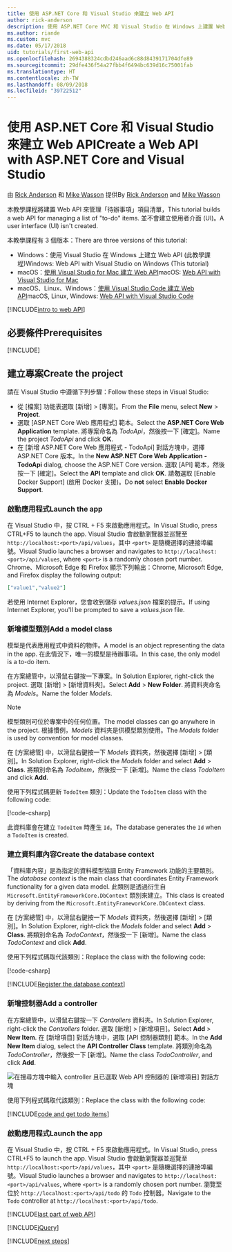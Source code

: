 ```yaml
---
title: 使用 ASP.NET Core 和 Visual Studio 來建立 Web API
author: rick-anderson
description: 使用 ASP.NET Core MVC 和 Visual Studio 在 Windows 上建置 Web API
ms.author: riande
ms.custom: mvc
ms.date: 05/17/2018
uid: tutorials/first-web-api
ms.openlocfilehash: 2694388324cdbd246aad6c88d8439171704dfe89
ms.sourcegitcommit: 29dfe436f54a27fbb4f6494bc639d16c75001fab
ms.translationtype: HT
ms.contentlocale: zh-TW
ms.lasthandoff: 08/09/2018
ms.locfileid: "39722512"
---
```

# <a name="create-a-web-api-with-aspnet-core-and-visual-studio"></a><span data-ttu-id="3d10e-103">使用 ASP.NET Core 和 Visual Studio 來建立 Web API</span><span class="sxs-lookup"><span data-stu-id="3d10e-103">Create a Web API with ASP.NET Core and Visual Studio</span></span>

<span data-ttu-id="3d10e-104">由 [Rick Anderson](https://twitter.com/RickAndMSFT) 和 [Mike Wasson](https://github.com/mikewasson) 提供</span><span class="sxs-lookup"><span data-stu-id="3d10e-104">By [Rick Anderson](https://twitter.com/RickAndMSFT) and [Mike Wasson](https://github.com/mikewasson)</span></span>

<span data-ttu-id="3d10e-105">本教學課程將建置 Web API 來管理「待辦事項」項目清單，</span><span class="sxs-lookup"><span data-stu-id="3d10e-105">This tutorial builds a web API for managing a list of "to-do" items.</span></span> <span data-ttu-id="3d10e-106">並不會建立使用者介面 (UI)。</span><span class="sxs-lookup"><span data-stu-id="3d10e-106">A user interface (UI) isn't created.</span></span>

<span data-ttu-id="3d10e-107">本教學課程有 3 個版本：</span><span class="sxs-lookup"><span data-stu-id="3d10e-107">There are three versions of this tutorial:</span></span>

* <span data-ttu-id="3d10e-108">Windows：使用 Visual Studio 在 Windows 上建立 Web API (此教學課程)</span><span class="sxs-lookup"><span data-stu-id="3d10e-108">Windows: Web API with Visual Studio on Windows (This tutorial)</span></span>
* <span data-ttu-id="3d10e-109">macOS：[使用 Visual Studio for Mac 建立 Web API](xref:tutorials/first-web-api-mac)</span><span class="sxs-lookup"><span data-stu-id="3d10e-109">macOS: [Web API with Visual Studio for Mac](xref:tutorials/first-web-api-mac)</span></span>
* <span data-ttu-id="3d10e-110">macOS、Linux、Windows：[使用 Visual Studio Code 建立 Web API](xref:tutorials/web-api-vsc)</span><span class="sxs-lookup"><span data-stu-id="3d10e-110">macOS, Linux, Windows: [Web API with Visual Studio Code](xref:tutorials/web-api-vsc)</span></span>

<!-- WARNING: The code AND images in this doc are used by uid: tutorials/web-api-vsc, tutorials/first-web-api-mac and tutorials/first-web-api. If you change any code/images in this tutorial, update uid: tutorials/web-api-vsc -->

[!INCLUDE[intro to web API](../includes/webApi/intro.md)]

## <a name="prerequisites"></a><span data-ttu-id="3d10e-111">必要條件</span><span class="sxs-lookup"><span data-stu-id="3d10e-111">Prerequisites</span></span>

[!INCLUDE[](~/includes/net-core-prereqs-windows.md)]

## <a name="create-the-project"></a><span data-ttu-id="3d10e-112">建立專案</span><span class="sxs-lookup"><span data-stu-id="3d10e-112">Create the project</span></span>

<span data-ttu-id="3d10e-113">請在 Visual Studio 中遵循下列步驟：</span><span class="sxs-lookup"><span data-stu-id="3d10e-113">Follow these steps in Visual Studio:</span></span>

* <span data-ttu-id="3d10e-114">從 [檔案] 功能表選取 [新增] > [專案]。</span><span class="sxs-lookup"><span data-stu-id="3d10e-114">From the **File** menu, select **New** > **Project**.</span></span>
* <span data-ttu-id="3d10e-115">選取 [ASP.NET Core Web 應用程式] 範本。</span><span class="sxs-lookup"><span data-stu-id="3d10e-115">Select the **ASP.NET Core Web Application** template.</span></span> <span data-ttu-id="3d10e-116">將專案命名為 *TodoApi*，然後按一下 [確定]。</span><span class="sxs-lookup"><span data-stu-id="3d10e-116">Name the project *TodoApi* and click **OK**.</span></span>
* <span data-ttu-id="3d10e-117">在 [新增 ASP.NET Core Web 應用程式 - TodoApi] 對話方塊中，選擇 ASP.NET Core 版本。</span><span class="sxs-lookup"><span data-stu-id="3d10e-117">In the **New ASP.NET Core Web Application - TodoApi** dialog, choose the ASP.NET Core version.</span></span> <span data-ttu-id="3d10e-118">選取 [API] 範本，然後按一下 [確定]。</span><span class="sxs-lookup"><span data-stu-id="3d10e-118">Select the **API** template and click **OK**.</span></span> <span data-ttu-id="3d10e-119">請**勿**選取 [Enable Docker Support] (啟用 Docker 支援)。</span><span class="sxs-lookup"><span data-stu-id="3d10e-119">Do **not** select **Enable Docker Support**.</span></span>

### <a name="launch-the-app"></a><span data-ttu-id="3d10e-120">啟動應用程式</span><span class="sxs-lookup"><span data-stu-id="3d10e-120">Launch the app</span></span>

<span data-ttu-id="3d10e-121">在 Visual Studio 中，按 CTRL + F5 來啟動應用程式。</span><span class="sxs-lookup"><span data-stu-id="3d10e-121">In Visual Studio, press CTRL+F5 to launch the app.</span></span> <span data-ttu-id="3d10e-122">Visual Studio 會啟動瀏覽器並巡覽至 `http://localhost:<port>/api/values`，其中 `<port>` 是隨機選擇的連接埠編號。</span><span class="sxs-lookup"><span data-stu-id="3d10e-122">Visual Studio launches a browser and navigates to `http://localhost:<port>/api/values`, where `<port>` is a randomly chosen port number.</span></span> <span data-ttu-id="3d10e-123">Chrome、Microsoft Edge 和 Firefox 顯示下列輸出：</span><span class="sxs-lookup"><span data-stu-id="3d10e-123">Chrome, Microsoft Edge, and Firefox display the following output:</span></span>

```json
["value1","value2"]
```

<span data-ttu-id="3d10e-124">若使用 Internet Explorer，您會收到儲存 *values.json* 檔案的提示。</span><span class="sxs-lookup"><span data-stu-id="3d10e-124">If using Internet Explorer, you'll be prompted to save a *values.json* file.</span></span>

### <a name="add-a-model-class"></a><span data-ttu-id="3d10e-125">新增模型類別</span><span class="sxs-lookup"><span data-stu-id="3d10e-125">Add a model class</span></span>

<span data-ttu-id="3d10e-126">模型是代表應用程式中資料的物件。</span><span class="sxs-lookup"><span data-stu-id="3d10e-126">A model is an object representing the data in the app.</span></span> <span data-ttu-id="3d10e-127">在此情況下，唯一的模型是待辦事項。</span><span class="sxs-lookup"><span data-stu-id="3d10e-127">In this case, the only model is a to-do item.</span></span>

<span data-ttu-id="3d10e-128">在方案總管中，以滑鼠右鍵按一下專案。</span><span class="sxs-lookup"><span data-stu-id="3d10e-128">In Solution Explorer, right-click the project.</span></span> <span data-ttu-id="3d10e-129">選取 [新增] > [新增資料夾]。</span><span class="sxs-lookup"><span data-stu-id="3d10e-129">Select **Add** > **New Folder**.</span></span> <span data-ttu-id="3d10e-130">將資料夾命名為 *Models*。</span><span class="sxs-lookup"><span data-stu-id="3d10e-130">Name the folder *Models*.</span></span>

> [!NOTE]
> <span data-ttu-id="3d10e-131">模型類別可位於專案中的任何位置。</span><span class="sxs-lookup"><span data-stu-id="3d10e-131">The model classes can go anywhere in the project.</span></span> <span data-ttu-id="3d10e-132">根據慣例，*Models* 資料夾是供模型類別使用。</span><span class="sxs-lookup"><span data-stu-id="3d10e-132">The *Models* folder is used by convention for model classes.</span></span>

<span data-ttu-id="3d10e-133">在 [方案總管] 中，以滑鼠右鍵按一下 *Models* 資料夾，然後選擇 [新增] > [類別]。</span><span class="sxs-lookup"><span data-stu-id="3d10e-133">In Solution Explorer, right-click the *Models* folder and select **Add** > **Class**.</span></span> <span data-ttu-id="3d10e-134">將類別命名為 *TodoItem*，然後按一下 [新增]。</span><span class="sxs-lookup"><span data-stu-id="3d10e-134">Name the class *TodoItem* and click **Add**.</span></span>

<span data-ttu-id="3d10e-135">使用下列程式碼更新 `TodoItem` 類別：</span><span class="sxs-lookup"><span data-stu-id="3d10e-135">Update the `TodoItem` class with the following code:</span></span>

[!code-csharp[](first-web-api/samples/2.0/TodoApi/Models/TodoItem.cs)]

<span data-ttu-id="3d10e-136">此資料庫會在建立 `TodoItem` 時產生 `Id`。</span><span class="sxs-lookup"><span data-stu-id="3d10e-136">The database generates the `Id` when a `TodoItem` is created.</span></span>

### <a name="create-the-database-context"></a><span data-ttu-id="3d10e-137">建立資料庫內容</span><span class="sxs-lookup"><span data-stu-id="3d10e-137">Create the database context</span></span>

<span data-ttu-id="3d10e-138">「資料庫內容」是為指定的資料模型協調 Entity Framework 功能的主要類別。</span><span class="sxs-lookup"><span data-stu-id="3d10e-138">The *database context* is the main class that coordinates Entity Framework functionality for a given data model.</span></span> <span data-ttu-id="3d10e-139">此類別是透過衍生自 `Microsoft.EntityFrameworkCore.DbContext` 類別來建立。</span><span class="sxs-lookup"><span data-stu-id="3d10e-139">This class is created by deriving from the `Microsoft.EntityFrameworkCore.DbContext` class.</span></span>

<span data-ttu-id="3d10e-140">在 [方案總管] 中，以滑鼠右鍵按一下 *Models* 資料夾，然後選擇 [新增] > [類別]。</span><span class="sxs-lookup"><span data-stu-id="3d10e-140">In Solution Explorer, right-click the *Models* folder and select **Add** > **Class**.</span></span> <span data-ttu-id="3d10e-141">將類別命名為 *TodoContext*，然後按一下 [新增]。</span><span class="sxs-lookup"><span data-stu-id="3d10e-141">Name the class *TodoContext* and click **Add**.</span></span>

<span data-ttu-id="3d10e-142">使用下列程式碼取代該類別：</span><span class="sxs-lookup"><span data-stu-id="3d10e-142">Replace the class with the following code:</span></span>

[!code-csharp[](first-web-api/samples/2.0/TodoApi/Models/TodoContext.cs)]

[!INCLUDE[Register the database context](../includes/webApi/register_dbContext.md)]

### <a name="add-a-controller"></a><span data-ttu-id="3d10e-143">新增控制器</span><span class="sxs-lookup"><span data-stu-id="3d10e-143">Add a controller</span></span>

<span data-ttu-id="3d10e-144">在方案總管中，以滑鼠右鍵按一下 *Controllers* 資料夾。</span><span class="sxs-lookup"><span data-stu-id="3d10e-144">In Solution Explorer, right-click the *Controllers* folder.</span></span> <span data-ttu-id="3d10e-145">選取 [新增] > [新增項目]。</span><span class="sxs-lookup"><span data-stu-id="3d10e-145">Select **Add** > **New Item**.</span></span> <span data-ttu-id="3d10e-146">在 [新增項目] 對話方塊中，選取 [API 控制器類別] 範本。</span><span class="sxs-lookup"><span data-stu-id="3d10e-146">In the **Add New Item** dialog, select the **API Controller Class** template.</span></span> <span data-ttu-id="3d10e-147">將類別命名為 *TodoController*，然後按一下 [新增]。</span><span class="sxs-lookup"><span data-stu-id="3d10e-147">Name the class *TodoController*, and click **Add**.</span></span>

![在搜尋方塊中輸入 controller 且已選取 Web API 控制器的 [新增項目] 對話方塊](first-web-api/_static/new_controller.png)

<span data-ttu-id="3d10e-149">使用下列程式碼取代該類別：</span><span class="sxs-lookup"><span data-stu-id="3d10e-149">Replace the class with the following code:</span></span>

[!INCLUDE[code and get todo items](../includes/webApi/getTodoItems.md)]

### <a name="launch-the-app"></a><span data-ttu-id="3d10e-150">啟動應用程式</span><span class="sxs-lookup"><span data-stu-id="3d10e-150">Launch the app</span></span>

<span data-ttu-id="3d10e-151">在 Visual Studio 中，按 CTRL + F5 來啟動應用程式。</span><span class="sxs-lookup"><span data-stu-id="3d10e-151">In Visual Studio, press CTRL+F5 to launch the app.</span></span> <span data-ttu-id="3d10e-152">Visual Studio 會啟動瀏覽器並巡覽至 `http://localhost:<port>/api/values`，其中 `<port>` 是隨機選擇的連接埠編號。</span><span class="sxs-lookup"><span data-stu-id="3d10e-152">Visual Studio launches a browser and navigates to `http://localhost:<port>/api/values`, where `<port>` is a randomly chosen port number.</span></span> <span data-ttu-id="3d10e-153">瀏覽至位於 `http://localhost:<port>/api/todo` 的 `Todo` 控制器。</span><span class="sxs-lookup"><span data-stu-id="3d10e-153">Navigate to the `Todo` controller at `http://localhost:<port>/api/todo`.</span></span>

[!INCLUDE[last part of web API](../includes/webApi/end.md)]

[!INCLUDE[jQuery](../includes/webApi/add-jquery.md)]

[!INCLUDE[next steps](../includes/webApi/next.md)]
